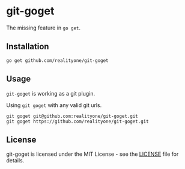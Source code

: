# git-goget
The missing feature in `go get`.

## Installation

```shell
go get github.com/realityone/git-goget
```

## Usage

`git-goget` is working as a git plugin.

Using `git goget` with any valid git urls.

```shell
git goget git@github.com:realityone/git-goget.git
git goget https://github.com/realityone/git-goget.git
```

## License

git-goget is licensed under the MIT License - see the 
[LICENSE](https://github.com/realityone/git-goget/blob/master/LICENSE) file for details.
